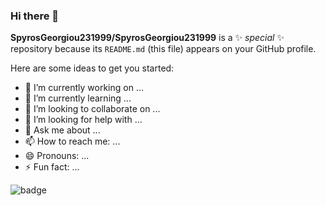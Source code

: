 ### Hi there 👋

**SpyrosGeorgiou231999/SpyrosGeorgiou231999** is a ✨ _special_ ✨ repository because its `README.md` (this file) appears on your GitHub profile.

Here are some ideas to get you started:

- 🔭 I’m currently working on ...
- 🌱 I’m currently learning ...
- 👯 I’m looking to collaborate on ...
- 🤔 I’m looking for help with ...
- 💬 Ask me about ...
- 📫 How to reach me: ...
- 😄 Pronouns: ...
- ⚡ Fun fact: ...

![badge](https://custom-icon-badges.herokuapp.com/badge/ADS&AI-1x-orange.svg?logo=silvermedal) 
